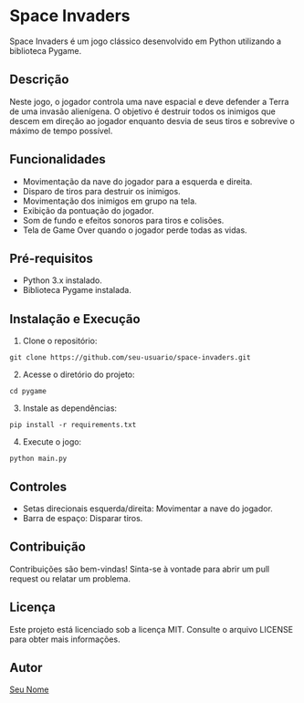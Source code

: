 # Space Invaders

Space Invaders é um jogo clássico desenvolvido em Python utilizando a biblioteca Pygame.

## Descrição

Neste jogo, o jogador controla uma nave espacial e deve defender a Terra de uma invasão alienígena. O objetivo é destruir todos os inimigos que descem em direção ao jogador enquanto desvia de seus tiros e sobrevive o máximo de tempo possível.

## Funcionalidades

- Movimentação da nave do jogador para a esquerda e direita.
- Disparo de tiros para destruir os inimigos.
- Movimentação dos inimigos em grupo na tela.
- Exibição da pontuação do jogador.
- Som de fundo e efeitos sonoros para tiros e colisões.
- Tela de Game Over quando o jogador perde todas as vidas.

## Pré-requisitos

- Python 3.x instalado.
- Biblioteca Pygame instalada.

## Instalação e Execução

1. Clone o repositório:

```
git clone https://github.com/seu-usuario/space-invaders.git
```


2. Acesse o diretório do projeto:

```
cd pygame
```

3. Instale as dependências:

```
pip install -r requirements.txt
```


4. Execute o jogo:

```
python main.py
```


## Controles

- Setas direcionais esquerda/direita: Movimentar a nave do jogador.
- Barra de espaço: Disparar tiros.

## Contribuição

Contribuições são bem-vindas! Sinta-se à vontade para abrir um pull request ou relatar um problema.

## Licença

Este projeto está licenciado sob a licença MIT. Consulte o arquivo LICENSE para obter mais informações.

## Autor

[Seu Nome](https://github.com/seu-usuario)

